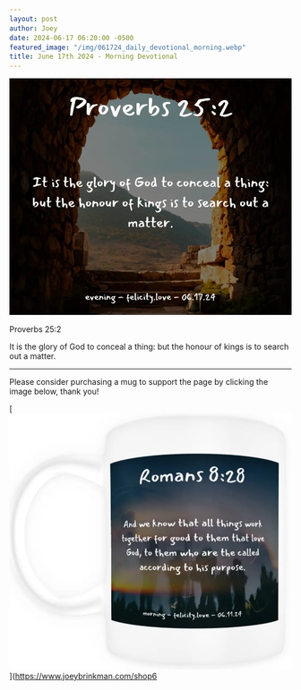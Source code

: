 ```yaml
---
layout: post
author: Joey
date: 2024-06-17 06:20:00 -0500
featured_image: "/img/061724_daily_devotional_morning.webp"
title: June 17th 2024 - Morning Devotional
---
```


[![June 17th 2024 - Morning Devotional](/img/061724_daily_devotional_morning.webp)](/img/061724_daily_devotional_morning.webp)

Proverbs 25:2

It is the glory of God to conceal a thing: but the honour of kings is to search out a matter.

<hr>

Please consider purchasing a mug to support the page by clicking the image below, thank you!

[![June 17th 2024 - Morning Devotional - Mug](/img/mugs/061124_morning_mug.webp)](https://www.joeybrinkman.com/shop6